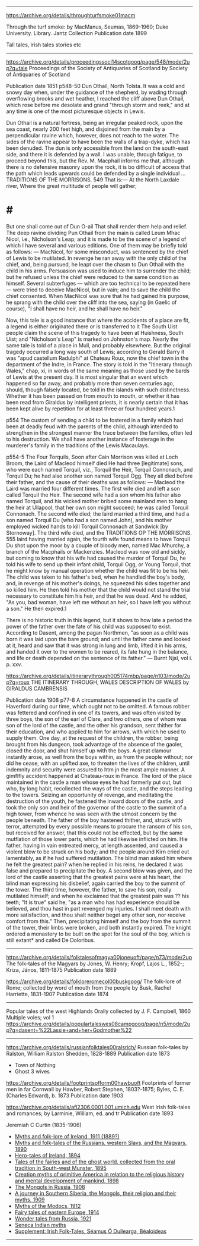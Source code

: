 
----
https://archive.org/details/throughturfsmoke01macm

Through the turf smoke:
by MacManus, Seumas, 1869-1960; Duke University. Library. Jantz Collection
Publication date 1899

Tall tales, irish tales stories etc

----
https://archive.org/details/proceedingssoci14scotgoog/page/548/mode/2up?q=tale
Proceedings of the Society of Antiquaries of Scotland
by Society of Antiquaries of Scotland

Publication date 1851
p548-50
Dun Othail, North Tolsta.
It was a cold and snowy day when, under the guidance of the shepherd, by wading through overflowing brooks and wet heather, I reached the cliff above Dun Othail, which rose before me desolate and grand "through storm and reek," and at any time is one of the most picturesque objects in Lewis.

Dun Othail is a natural fortress, being an irregular peaked rock, upon the sea coast, nearly 200 feet high, and disjoined from the main by a perpendicular ravine which, however, does not reach to the water. The sides of the ravine appear to have been the walls of a trap-dyke, which has been denuded. The dun is only accessible from the land on the south-east side, and there it is defended by a wall. I was unable, through fatigue, to proceed beyond this, but the Rev. M. Macphail informs me that, although there is no defensive masonry upon the rock, it is bo difficult of access that the path which leads upwards could be defended by a single individual
...
TRADITIONS OF THE MORRISONS. 549
That is:—
At the North Laxdale river,
Where the great multitude of people will gather;
# # #
But one shall come out of Dun O-ail That shall render them help and relief.
The deep ravine dividing Pun Othail from the main is called Leum Mhac Nicol, i.e., Nicholson's Leap; and it is made to be the scene of a legend of which I have several and various editions. One of them may be briefly told as follows: — MacNicol, for some misconduct, was sentenced by the chief of Lewis to be mutilated. In revenge he ran away with the only child of the chief, and, being pursued, he leapt over the chasm to Dun Othail with the child in his arms. Persuasion was used to induce him to surrender the child; but he refused unless the chief were reduced to the same condition as himself. Several subterfuges — which are too technical to be repeated here — were tried to deceive MacNicol, but in vain; and to save the child the chief consented. When MacNicol was sure that he had gained his purpose, he sprang with the child over the cliff into the sea, saying (in Gaelic of course), "I shall have no heir, and he shall have no heir."

Now, this tale is a good instance that where the accidents of a place are fit, a legend is either originated there or is transferred to it The South Uist people claim the scene of this tragedy to have been at Huishness, South Uist; and "Nicholson's Leap" is marked on Johnston's map. Nearly the same tale is told of a place in Mull, and probably elsewhere. But the original tragedy occurred a long way south of Lewis; according to Gerald Barry it was "apud castellum Radulphi" at Chateau Roux, now the chief town in the department of the Indre, in France. The story is told in the "Itinerary through Wales," chap, xi, in words of the same meaning as those used by the bards of Lewis at the present day. It is most singular that an event which happened so far away, and probably more than seven centuries ago, should, though falsely located, be told in the islands with such distinctness. Whether it has been passed on from mouth to mouth, or whether it has been read from Giraldus by intelligent priests, it is nearly certain that it has been kept alive by repetition for at least three or four hundred years.1

p554
 The custom of sending a child to be fostered in a family which had been at deadly feud with the parents of the child, although intended to strengthen in the strongest manner the truce between the families, often led to his destruction. We shall have another instance of fosterage in the murderer's family in the traditions of the Lewis Macaulays.

 p554-5
 The Four Torquils,
Soon after Cain Morrison was killed at Loch Broom, the Laird of Macleod himself died He had three [legitimate] sons, who were each named Torquil, viz., Torquil the Heir, Torquil Connonach, and Torquil Du; he had also another son named Torquil Ogg. They all died before their father, and the cause of their deaths was as follows: —
Macleod the Laird was married four different times. The first wife died and left a son called Torquil the Heir. The second wife had a son whom his father also named Torquil, and his wicked mother bribed some mainland men to hang the heir at Ullapool, that her own son might succeed; he was called Torquil Connonach. The second wife died; the laird married a third time, and had a son named Torquil Du (who had a son named John), and his mother employed wicked hands to kill Torquil Connonach at Sandwick [by Stornoway]. The third wife died, and the TRADITIONS OP THE MORRISONS. 555
laird having married again, the fourth wife found means to have Torquil Du shot upon the moor by a couple of bloody men, named Mac Mhurchy, a branch of the Macphails or Mackenzies.
Macleod was now old and sickly, but coming to know that his wife had caused the murder of Torquil Du, he told his wife to send up their infant child, Torquil Ogg, or Young Torquil, that he might know by manual operation whether the child was fit to be his heir. The child was taken to his father's bed, when he handled the boy's body, and, in revenge of his mother's doings, he squeezed his sides together and so killed him. He then told his mother that the child would not stand the trial necessary to constitute him his heir, and that he was dead. And he added, "As you, bad woman, have left me without an heir, so I have left you without a son." He then expired.1

There is no historic truth in this legend, but it shows to how late a period the power of the father over the fate of his child was supposed to exist. According to Dasent, among the pagan Northmen, "as soon as a child was born it was laid upon the bare ground; and until the father came and looked at it, heard and saw that it was strong in lung and limb, lifted it in his arms, and handed it over to the women to be reared, its fate hung in the balance, and life or death depended on the sentence of its father." — Burnt Njal, vol i. p. xxv.

https://archive.org/details/itinerarythrough005174mbp/page/n103/mode/2up?q=roux
THE ITINERARY THROUGH, WALES DESCRIPTION OF WALES
by GIRALDUS CAMBRENSIS

Publication date 1908
p77-8
A circumstance happened in the castle of Haverford during our time, which ought not to be omitted. A famous robber was fettered and confined in one of its towers, and was often visited by three boys, the son of the earl of Clare, and two others, one of whom was son of the lord of the castle, and the other his grandson, sent thither for their education, and who applied to him for arrows, with which he used to supply them. One day, at the request of the children, the robber, being brought from his dungeon, took advantage of the absence of the gaoler, closed the door, and shut himself up with the boys. A great clamour instantly arose, as well from the boys within, as from the people without; nor did he cease, with an uplifted axe, to threaten the lives of the children, until indemnity and security were assured to htm jn the most ample manner. A gimflfly accident happened at Chateau-roux in France. The lord of the place maintained in the castle a man whose eyes he had formerly put out, but who, by long habit, recollected the ways of the castle, and the steps leading to the towers. Seizing an opportunity of revenge, and meditating the destruction of the youth, he fastened the inward doors of the castle, and took the only son and heir of the governor of the castle to the summit of a high tower, from whence he was seen with the utmost concern by the people beneath. The father of the boy hastened thither, and, struck with terror, attempted by every possible means to procure the ransom of his son, but received for answer, that this could not be effected, but by the same mutflation of those lower parts, which he had likewise inflicted on him. Hie father, having in vain entreated mercy, at length assented, and caused a violent blow to be struck on his body; and the people around Kirn cried out lamentably, as if he had suffered mutilation. The blind man asked him where he felt the greatest pain? when he replied in his reins, he declared it was false and prepared to precipitate the boy. A second blow was given, and the lord of the castle asserting that the greatest pains were at his heart, the blind man expressing his disbelief, again carried the boy to the summit of the tower. The third time, however, the father, to save his son, really mutilated himself; and when he exclaimed that the greatest pain was ?? his teeth; "It is true" said he, "as a man who has had experience should be believed, and thou hast in part revenged my injuries. I shall meet death with more satisfaction, and thou shalt neither beget any other son, nor receive comfort from this." Then, precipitating himself and the boy from the summit of the tower, their limbs were broken, and both instantly expired. The knight ordered a monastery to be built on the spot for the soul of the boy, which is still extant* and called De Doloribus.

---

https://archive.org/details/folktalesofmagya00joneuoft/page/n73/mode/2up
The folk-tales of the Magyars
by Jones, W. Henry; Kropf, Lajos L., 1852-; Kriza, János, 1811-1875
Publication date 1889


https://archive.org/details/folkloreromecol00buskgoog/
The folk-lore of Rome; collected by word of mouth from the people
by Busk, Rachel Harriette, 1831-1907
Publication date 1874


---

Popular tales of the west Highlands
Orally collected by J. F. Campbell, 1860
Multiple voles; vol 1 https://archive.org/details/populartaleswes08campgoog/page/n5/mode/2up?q=dasent+%22Lassie+and+her+Godmother%22

---

https://archive.org/details/russianfolktales00ralsrich/
Russian folk-tales
by Ralston, William Ralston Shedden, 1828-1889
Publication date 1873

- Town of Nothing
- Ghost 3 wives


https://archive.org/details/footprintsofform00hawbuoft
Footprints of former men in far Cornwall
by Hawber, Robert Stephen, 1803?-1875; Byles, C. E. (Charles Edward), b. 1873
Publication date 1903


https://archive.org/details/afl2306.0001.001.umich.edu
West Irish folk-tales and romances;
by Larminie, William, ed. and tr
Publication date 1893

Jeremiah C Curtin (1835-1906)

- [Myths and folk-lore of Ireland, 1911 (1889?)](https://archive.org/details/mythsfolkloreofi00curtiala)
- [Myths and folk-tales of the Russians, western Slavs, and the Magyars, 1890](https://archive.org/details/mythsfolktalesof00curt)
- [Hero-tales of Ireland, 1894](https://archive.org/details/herotalesirelan00curtgoog)
- [Tales of the fairies and of the ghost world, collected from the oral tradition in South-west Munster, 1895](https://archive.org/details/cu31924029910563/)
- [Creation myths of primitive America in relation to the religious history and mental development of mankind, 1898](https://archive.org/details/creationmythsofp00curt)
- [The Mongols in Russia, 1908](https://archive.org/details/mongolsinrussia02curtgoog)
- [A journey in Southern Siberia, the Mongols, their religion and their myths, 1909](https://archive.org/details/cu31924028465320)
- [Myths of the Modocs, 1912](https://archive.org/details/mythsofmodocs00curtrich)
- [Fairy tales of eastern Europe, 1914](https://archive.org/details/cu31924028083479)
- [Wonder tales from Russia, 1921](https://archive.org/details/wondertalesfromr00curt)
- [Seneca Indian myths](https://archive.org/details/senecaindian00curtrich)
- [Supplement: Irish Folk-Tales, Séamus Ó Duilearga, Béaloideas](https://www.jstor.org/stable/20522051)

-----

